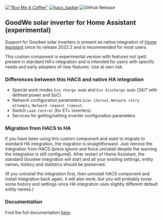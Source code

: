 [!["Buy Me A Coffee"](https://www.buymeacoffee.com/assets/img/custom_images/orange_img.png)](https://www.buymeacoffee.com/mletenay)
[![hacs_badge](https://img.shields.io/badge/HACS-Default-orange.svg)](https://github.com/hacs/integration)
![GitHub Release](https://img.shields.io/github/v/release/mletenay/home-assistant-goodwe-inverter)

## GoodWe solar inverter for Home Assistant (experimental)

Support for Goodwe solar inverters is present as native integration of [Home Assistant](https://www.home-assistant.io/integrations/goodwe/) since its release 2022.2 and is recommended for most users.

This custom component is experimental version with features not (yet) present in standard HA's integration and is intended for users with specific needs and early adopters of new features.
Use at own risk.

### Differences between this HACS and native HA integration

- Special work modes `Eco charge mode` and `Eco discharge mode` (24/7 with defined power and SoC).
- Network configuration parameters `Scan iterval`, `Network retry attempts`, `Network request timeout`.
- Switch `Load Control` (for ET+ inverters).
- Services for getting/setting inverter configuration parameters

### Migration from HACS to HA

If you have been using this custom component and want to migrate to standard HA integration, the migration is straightforward. Just remove the integration from HACS (press Ignore and force uninstall despite the warning the integration is still configured). Afrer restart of Home Assistant, the standard Goodwe integration will start and all your existing settings, entity names, history and statistics should be preserved.

(If you uninstall the integration first, then uninstall HACS component and install integration back again, it will also work, but you will probably loose some history and settings since HA integration uses slightly different default entity names.)

### Documentation

Find the full documentation [here](https://github.com/mletenay/home-assistant-goodwe-inverter).
